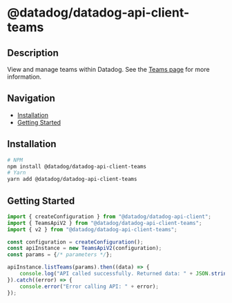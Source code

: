 # @datadog/datadog-api-client-teams

## Description

View and manage teams within Datadog. See the [Teams page](https://docs.datadoghq.com/account_management/teams/) for more information.

## Navigation

- [Installation](#installation)
- [Getting Started](#getting-started)

## Installation

```sh
# NPM
npm install @datadog/datadog-api-client-teams
# Yarn
yarn add @datadog/datadog-api-client-teams
```

## Getting Started
```ts
import { createConfiguration } from "@datadog/datadog-api-client";
import { TeamsApiV2 } from "@datadog/datadog-api-client-teams";
import { v2 } from "@datadog/datadog-api-client-teams";

const configuration = createConfiguration();
const apiInstance = new TeamsApiV2(configuration);
const params = {/* parameters */};

apiInstance.listTeams(params).then((data) => {
    console.log("API called successfully. Returned data: " + JSON.stringify(data));
}).catch((error) => {
    console.error("Error calling API: " + error);
});
```